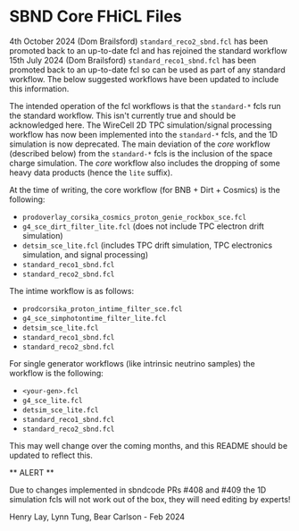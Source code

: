 # SBND Core FHiCL Files

4th October 2024 (Dom Brailsford)
`standard_reco2_sbnd.fcl` has been promoted back to an up-to-date fcl and has rejoined the standard workflow
15th July 2024 (Dom Brailsford)
`standard_reco1_sbnd.fcl` has been promoted back to an up-to-date fcl so can be used as part of any standard workflow.  The below suggested workflows have been updated to include this information.


The intended operation of the fcl workflows is that the `standard-*` fcls run the standard workflow. This isn't currently true and should be acknowledged here. The WireCell 2D TPC simulation/signal processing workflow has now been implemented into the `standard-*` fcls, and the 1D simulation is now deprecated. The main deviation of the *core* workflow (described below) from the `standard-*` fcls is the inclusion of the space charge simulation. The *core* workflow also includes the dropping of some heavy data products (hence the `lite` suffix).

At the time of writing, the core workflow (for BNB + Dirt + Cosmics) is the following:

- `prodoverlay_corsika_cosmics_proton_genie_rockbox_sce.fcl`
- `g4_sce_dirt_filter_lite.fcl` (does not include TPC electron drift simulation)
- `detsim_sce_lite.fcl` (includes TPC drift simulation, TPC electronics simulation, and signal processing)
- `standard_reco1_sbnd.fcl`
- `standard_reco2_sbnd.fcl`

The intime workflow is as follows:

- `prodcorsika_proton_intime_filter_sce.fcl`
- `g4_sce_simphotontime_filter_lite.fcl`
- `detsim_sce_lite.fcl`
- `standard_reco1_sbnd.fcl`
- `standard_reco2_sbnd.fcl`

For single generator workflows (like intrinsic neutrino samples) the workflow is the following:

- `<your-gen>.fcl`
- `g4_sce_lite.fcl`
- `detsim_sce_lite.fcl`
- `standard_reco1_sbnd.fcl`
- `standard_reco2_sbnd.fcl`

This may well change over the coming months, and this README should be updated to reflect this.

** ALERT **

Due to changes implemented in sbndcode PRs #408 and #409 the 1D simulation fcls will not work out of the box, they will need editing by experts!

Henry Lay, Lynn Tung, Bear Carlson - Feb 2024
